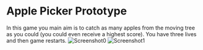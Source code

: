 # Apple Picker Prototype
In this game you main aim is to catch as many apples from the moving tree as you could (you could even receive a highest score). You have three lives and then game restarts.
![Screenshot0](https://github.com/ArseniySukhanov/Studying-Projects/blob/main/Apple%20Picker%20Prototype/Screenshots/Screenshot0.png)
![Screenshot1](https://github.com/ArseniySukhanov/Studying-Projects/blob/main/Apple%20Picker%20Prototype/Screenshots/Screenshot1.png)
